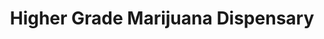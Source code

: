 ---
title: "Higher Grade Marijuana Dispensary"
url: /denver/higher-grade-marijuana-dispensary/
shop: Hanf
---